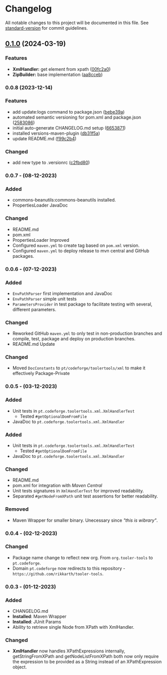 # Changelog

All notable changes to this project will be documented in this file. See [standard-version](https://github.com/conventional-changelog/standard-version) for commit guidelines.

## [0.1.0](https://github.com/rikkarth/tooler-tools/compare/0.0.8...0.1.0) (2024-03-19)


### Features

* **XmlHandler:** get element from xpath ([00fc2a0](https://github.com/rikkarth/tooler-tools/commits/00fc2a04f91fa448ea59e25441d477b7736e39fe))
* **ZipBuilder:** base implementation ([aa8cceb](https://github.com/rikkarth/tooler-tools/commits/aa8cceb6b599dfd7dee6492fabdbfeb0a5ef3f36))

### 0.0.8 (2023-12-14)


### Features

* add update:logs command to package.json ([bebe39a](https://github.com/mokkapps/changelog-generator-demo/commits/bebe39a192eaf4402215f97b62ee66f9e7b52623))
* automated semantic versioning for pom.xml and package.json ([2583086](https://github.com/mokkapps/changelog-generator-demo/commits/2583086932dc29e9ed3338faaf66826f3a5527ef))
* initial auto-generate CHANGELOG.md setup ([6653871](https://github.com/mokkapps/changelog-generator-demo/commits/665387170b9b0d5afe0c5cae50250bda95cf7d02))
* installed versions-maven-plugin ([db31f5a](https://github.com/mokkapps/changelog-generator-demo/commits/db31f5a4861149ab9c09ef84ff0df1cab272075b))
* update README.md ([f99c2b4](https://github.com/mokkapps/changelog-generator-demo/commits/f99c2b49f0d4e27c9c98f2581a6ad22d18c37374))


### Changed

* add new type to .versionrc ([c2fbd80](https://github.com/mokkapps/changelog-generator-demo/commits/c2fbd8043d8fbe4739e13b13aace4d1b5ab849c8))

### 0.0.7 - (08-12-2023)

### Added

- commons-beanutils:commons-beanutils installed.
- PropertiesLoader JavaDoc

### Changed

- README.md
- pom.xml
- PropertiesLoader Improved
- Configured `maven.yml` to create tag based on `pom.xml` version.
- Configured `maven.yml` to deploy release to mvn central and GitHub packages.

### 0.0.6 - (07-12-2023)

### Added

- `EnvPathParser` first implementation and JavaDoc
- `EnvPathParser` simple unit tests
- `ParametersProvider` in test package to facilitate testing with several, different parameters.

### Changed

- Reworked GitHub `maven.yml` to only test in non-production branches and compile, test, package and deploy on
  production branches.
- README.md Update

### Changed

- Moved `DocConstants` to `pt/codeforge/toolertools/xml` to make it effectively Package-Private

### 0.0.5 - (03-12-2023)

### Added

- Unit tests in `pt.codeforge.toolertools.xml.XmlHandlerTest`
    - Tested `#getOptionalDomFromFile`
- JavaDoc to `pt.codeforge.toolertools.xml.XmlHandler`

### Added

- Unit tests in `pt.codeforge.toolertools.xml.XmlHandlerTest`
    - Tested `#getOptionalDomFromFile`
- JavaDoc to `pt.codeforge.toolertools.xml.XmlHandler`

### Changed

- README.md
- pom.xml for integration with *Maven Central*
- Unit tests signatures in `XmlHandlerTest` for improved readability.
- Separated `#getNodeFromXPath` unit test assertions for better readability.

### Removed

- Maven Wrapper for smaller binary. Unecessary since *"this is wibrary"*.

### 0.0.4 - (02-12-2023)

### Changed

- Package name change to reflect new org. From `org.tooler-tools` to `pt.codeforge`.
- Domain `pt.codeforge` now redirects to this repository - `https://github.com/rikkarth/tooler-tools`.

### 0.0.3 - (01-12-2023)

### Added

- CHANGELOG.md
- **Installed**: Maven Wrapper
- **Installed**: JUnit Params
- Ability to retrieve single Node from XPath with XmlHandler.

### Changed

- **XmlHandler** now handles XPathExpressions internally, getStringFromXPath and getNodeListFromXPath both now only
  require the expression to be provided as a String instead of an XPathExpression object.
